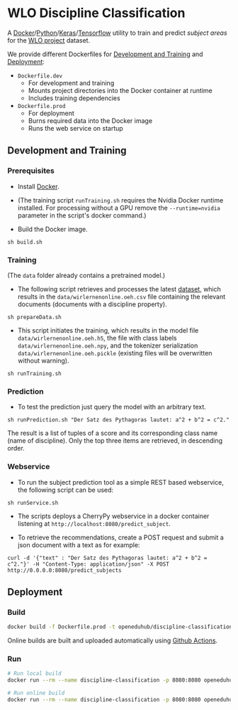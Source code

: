 # WLO Discipline Classification

A [Docker](https://docker.com/)/[Python](https://www.python.org/)/[Keras](https://keras.io/)/[Tensorflow](https://www.tensorflow.org/) utility to train and predict *subject areas* for the [WLO project](https://github.com/openeduhub/) dataset.

We provide different Dockerfiles for [Development and Training](#development-and-training) and
[Deployment](#deployment):

- `Dockerfile.dev`
    - For development and training
    - Mounts project directories into the Docker container at runtime
    - Includes training dependencies
- `Dockerfile.prod`
    - For deployment
    - Burns required data into the Docker image
    - Runs the web service on startup

## Development and Training
 
### Prerequisites

- Install [Docker](https://docker.com/).
- (The training script `runTraining.sh` requires the Nvidia Docker runtime installed. For processing without a GPU remove the `--runtime=nvidia` parameter in the script's docker command.)

- Build the Docker image.

```
sh build.sh
```

### Training

(The `data` folder already contains a pretrained model.)

- The following script retrieves and processes the latest [dataset](https://github.com/openeduhub/oeh-wlo-data-dump), which results in the `data/wirlernenonline.oeh.csv` file containing the relevant documents (documents with a discipline property).

```
sh prepareData.sh
```

- This script initiates the training, which results in the model file `data/wirlernenonline.oeh.h5`, the file with class labels `data/wirlernenonline.oeh.npy`, and the tokenizer serialization `data/wirlernenonline.oeh.pickle` (existing files will be overwritten without warning).

```
sh runTraining.sh
```

### Prediction

- To test the prediction just query the model with an arbitrary text.

```
sh runPrediction.sh "Der Satz des Pythagoras lautet: a^2 + b^2 = c^2."
```

The result is a list of tuples of a score and its corresponding class name (name of discipline). Only the top three items are retrieved, in descending order.

### Webservice

- To run the subject prediction tool as a simple REST based webservice, the following script can be used:

```
sh runService.sh
```

- The scripts deploys a CherryPy webservice in a docker container listening at `http://localhost:8080/predict_subject`.

- To retrieve the recommendations, create a POST request and submit a json document with a text as for example: 

```
curl -d '{"text" : "Der Satz des Pythagoras lautet: a^2 + b^2 = c^2."}' -H "Content-Type: application/json" -X POST http://0.0.0.0:8080/predict_subjects
```	

## Deployment

### Build

```sh
docker build -f Dockerfile.prod -t openeduhub/discipline-classification:local .
```

Online builds are built and uploaded automatically using [Github Actions](actions).

### Run

```sh
# Run local build
docker run --rm --name discipline-classification -p 8080:8080 openeduhub/discipline-classification:local

# Run online build
docker run --rm --name discipline-classification -p 8080:8080 openeduhub/discipline-classification:main
```